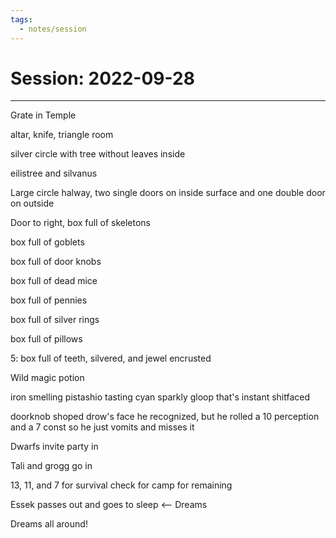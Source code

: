 ```yaml
---
tags:
  - notes/session
---
```


# Session: 2022-09-28
___

Grate in Temple

altar, knife, triangle room

silver circle with tree without leaves inside

eilistree and silvanus

Large circle halway, two single doors on inside surface and one double door on outside

Door to right, box full of skeletons

box full of goblets

box full of door knobs

box full of dead mice

box full of pennies

box full of silver rings

box full of pillows

5: box full of teeth, silvered, and jewel encrusted

Wild magic potion

iron smelling pistashio tasting cyan sparkly gloop that's instant shitfaced

doorknob shoped drow's face he recognized, but he rolled a 10 perception and a 7 const so he just vomits and misses it

Dwarfs invite party in

Tali and grogg go in

13, 11, and 7 for survival check for camp for remaining

Essek passes out and goes to sleep <-- Dreams

Dreams all around!